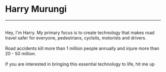 <h1>Harry Murungi</h1>
<hr>
<br>Hey, I'm Harry. My primary focus is to create technology that makes road travel safer for everyone, pedestrians, cyclsits, motorists and drivers.<br>
<br>Road accidents kill more than 1 million people annually and injure more than 20 - 50 million.<br>
<br>If you are interested in bringing this essential technology to life, hit me up</br>

